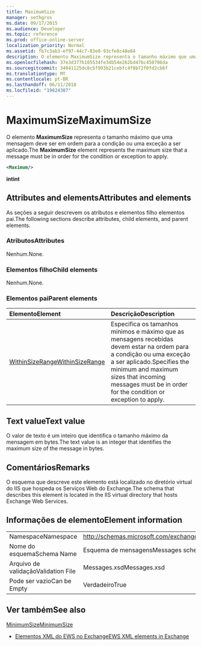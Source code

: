 ```yaml
---
title: MaximumSize
manager: sethgros
ms.date: 09/17/2015
ms.audience: Developer
ms.topic: reference
ms.prod: office-online-server
localization_priority: Normal
ms.assetid: fb7c3ab3-ef97-44c7-83e0-93cfe8c48e84
description: O elemento MaximumSize representa o tamanho máximo que uma mensagem deve ser em ordem para a condição ou uma exceção a ser aplicado.
ms.openlocfilehash: 37e3d377b105534fe34b54e262bd47bc450706da
ms.sourcegitcommit: 34041125dc8c5f993b21cebfc4f8b72f0fd2cb6f
ms.translationtype: MT
ms.contentlocale: pt-BR
ms.lasthandoff: 06/11/2018
ms.locfileid: "19824387"
---
```

# <a name="maximumsize"></a><span data-ttu-id="0dede-103">MaximumSize</span><span class="sxs-lookup"><span data-stu-id="0dede-103">MaximumSize</span></span>

<span data-ttu-id="0dede-104">O elemento **MaximumSize** representa o tamanho máximo que uma mensagem deve ser em ordem para a condição ou uma exceção a ser aplicado.</span><span class="sxs-lookup"><span data-stu-id="0dede-104">The **MaximumSize** element represents the maximum size that a message must be in order for the condition or exception to apply.</span></span> 
  
```XML
<Maximum/>
```

 <span data-ttu-id="0dede-105">**int**</span><span class="sxs-lookup"><span data-stu-id="0dede-105">**int**</span></span>
## <a name="attributes-and-elements"></a><span data-ttu-id="0dede-106">Attributes and elements</span><span class="sxs-lookup"><span data-stu-id="0dede-106">Attributes and elements</span></span>

<span data-ttu-id="0dede-107">As seções a seguir descrevem os atributos e elementos filho elementos pai.</span><span class="sxs-lookup"><span data-stu-id="0dede-107">The following sections describe attributes, child elements, and parent elements.</span></span>
  
### <a name="attributes"></a><span data-ttu-id="0dede-108">Atributos</span><span class="sxs-lookup"><span data-stu-id="0dede-108">Attributes</span></span>

<span data-ttu-id="0dede-109">Nenhum.</span><span class="sxs-lookup"><span data-stu-id="0dede-109">None.</span></span>
  
### <a name="child-elements"></a><span data-ttu-id="0dede-110">Elementos filho</span><span class="sxs-lookup"><span data-stu-id="0dede-110">Child elements</span></span>

<span data-ttu-id="0dede-111">Nenhum.</span><span class="sxs-lookup"><span data-stu-id="0dede-111">None.</span></span>
  
### <a name="parent-elements"></a><span data-ttu-id="0dede-112">Elementos pai</span><span class="sxs-lookup"><span data-stu-id="0dede-112">Parent elements</span></span>

|<span data-ttu-id="0dede-113">**Elemento**</span><span class="sxs-lookup"><span data-stu-id="0dede-113">**Element**</span></span>|<span data-ttu-id="0dede-114">**Descrição**</span><span class="sxs-lookup"><span data-stu-id="0dede-114">**Description**</span></span>|
|:-----|:-----|
|[<span data-ttu-id="0dede-115">WithinSizeRange</span><span class="sxs-lookup"><span data-stu-id="0dede-115">WithinSizeRange</span></span>](withinsizerange.md) <br/> |<span data-ttu-id="0dede-116">Especifica os tamanhos mínimos e máximo que as mensagens recebidas devem estar na ordem para a condição ou uma exceção a ser aplicado.</span><span class="sxs-lookup"><span data-stu-id="0dede-116">Specifies the minimum and maximum sizes that incoming messages must be in order for the condition or exception to apply.</span></span>  <br/> |
   
## <a name="text-value"></a><span data-ttu-id="0dede-117">Text value</span><span class="sxs-lookup"><span data-stu-id="0dede-117">Text value</span></span>

<span data-ttu-id="0dede-118">O valor de texto é um inteiro que identifica o tamanho máximo da mensagem em bytes.</span><span class="sxs-lookup"><span data-stu-id="0dede-118">The text value is an integer that identifies the maximum size of the message in bytes.</span></span>
  
## <a name="remarks"></a><span data-ttu-id="0dede-119">Comentários</span><span class="sxs-lookup"><span data-stu-id="0dede-119">Remarks</span></span>

<span data-ttu-id="0dede-120">O esquema que descreve este elemento está localizado no diretório virtual do IIS que hospeda os Serviços Web do Exchange.</span><span class="sxs-lookup"><span data-stu-id="0dede-120">The schema that describes this element is located in the IIS virtual directory that hosts Exchange Web Services.</span></span>
  
## <a name="element-information"></a><span data-ttu-id="0dede-121">Informações de elemento</span><span class="sxs-lookup"><span data-stu-id="0dede-121">Element information</span></span>

|||
|:-----|:-----|
|<span data-ttu-id="0dede-122">Namespace</span><span class="sxs-lookup"><span data-stu-id="0dede-122">Namespace</span></span>  <br/> |http://schemas.microsoft.com/exchange/services/2006/messages  <br/> |
|<span data-ttu-id="0dede-123">Nome do esquema</span><span class="sxs-lookup"><span data-stu-id="0dede-123">Schema Name</span></span>  <br/> |<span data-ttu-id="0dede-124">Esquema de mensagens</span><span class="sxs-lookup"><span data-stu-id="0dede-124">Messages schema</span></span>  <br/> |
|<span data-ttu-id="0dede-125">Arquivo de validação</span><span class="sxs-lookup"><span data-stu-id="0dede-125">Validation File</span></span>  <br/> |<span data-ttu-id="0dede-126">Messages.xsd</span><span class="sxs-lookup"><span data-stu-id="0dede-126">Messages.xsd</span></span>  <br/> |
|<span data-ttu-id="0dede-127">Pode ser vazio</span><span class="sxs-lookup"><span data-stu-id="0dede-127">Can be Empty</span></span>  <br/> |<span data-ttu-id="0dede-128">Verdadeiro</span><span class="sxs-lookup"><span data-stu-id="0dede-128">True</span></span>  <br/> |
   
## <a name="see-also"></a><span data-ttu-id="0dede-129">Ver também</span><span class="sxs-lookup"><span data-stu-id="0dede-129">See also</span></span>



[<span data-ttu-id="0dede-130">MinimumSize</span><span class="sxs-lookup"><span data-stu-id="0dede-130">MinimumSize</span></span>](minimumsize.md)


- [<span data-ttu-id="0dede-131">Elementos XML do EWS no Exchange</span><span class="sxs-lookup"><span data-stu-id="0dede-131">EWS XML elements in Exchange</span></span>](ews-xml-elements-in-exchange.md)

